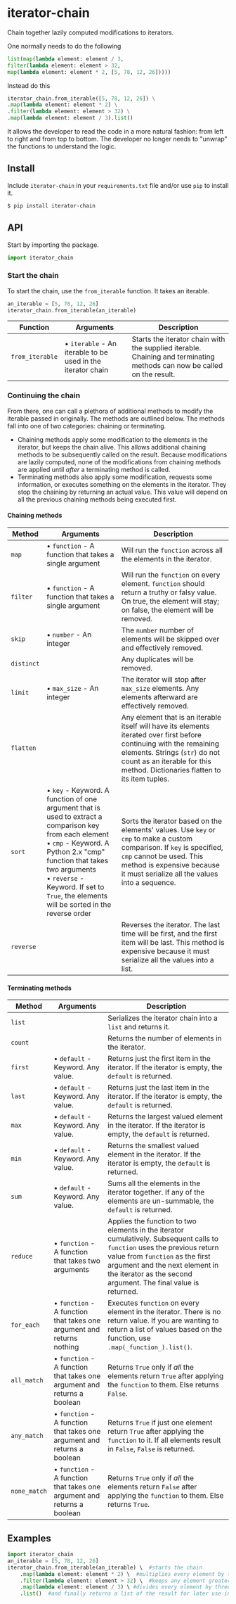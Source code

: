 # iterator-chain
Chain together lazily computed modifications to iterators.

One normally needs to do the following
```python
list(map(lambda element: element / 3,
filter(lambda element: element > 32,
map(lambda element: element * 2, [5, 78, 12, 26]))))
```

Instead do this
```python
iterator_chain.from_iterable([5, 78, 12, 26]) \
.map(lambda element: element * 2) \
.filter(lambda element: element > 32) \
.map(lambda element: element / 3).list()
```

It allows the developer to read the code in a more natural fashion: from left to right and from top to bottom.  The
developer no longer needs to "unwrap" the functions to understand the logic.

## Install
Include `iterator-chain` in your `requirements.txt` file and/or use `pip` to install it.
```bash
$ pip install iterator-chain
```

## API
Start by importing the package.
```python
import iterator_chain
```

### Start the chain
To start the chain, use the `from_iterable` function.  It takes an iterable.
```python
an_iterable = [5, 78, 12, 26]
iterator_chain.from_iterable(an_iterable)
```

| Function | Arguments | Description | 
| --- | --- | --- |
| `from_iterable` | • `iterable` - An iterable to be used in the iterator chain | Starts the iterator chain with the supplied iterable.  Chaining and terminating methods can now be called on the result. |


### Continuing the chain
From there, one can call a plethora of additional methods to modify the iterable passed in originally.  The methods are
outlined below.  The methods fall into one of two categories: chaining or terminating.

- Chaining methods apply some modification to the elements in the iterator, but keeps the chain alive.
This allows additional chaining methods to be subsequently called on the result.
Because modifications are lazily computed, none of the modifications from chaining methods are applied until _after_ a terminating method is
called.
- Terminating methods also apply some modification, requests some information, or executes something on the elements in the iterator.  They stop the chaining by returning
an actual value.  This value will depend on all the previous chaining methods being executed first.

#### Chaining methods
| Method | Arguments | Description | 
| --- | --- | --- |
| `map` | • `function` - A function that takes a single argument | Will run the `function` across all the elements in the iterator. |
| `filter` | • `function` - A function that takes a single argument | Will run the `function` on every element.  `function` should return a truthy or falsy value.  On true, the element will stay; on false, the element will be removed. |
| `skip` | • `number` - An integer | The `number` number of elements will be skipped over and effectively removed. |
| `distinct` |  | Any duplicates will be removed. |
| `limit` | • `max_size` - An integer | The iterator will stop after `max_size` elements.  Any elements afterward are effectively removed. |
| `flatten` |  | Any element that is an iterable itself will have its elements iterated over first before continuing with the remaining elements.  Strings (`str`) do not count as an iterable for this method.  Dictionaries flatten to its item tuples. |
| `sort` | • `key` - Keyword.  A function of one argument that is used to extract a comparison key from each element<br/>• `cmp` - Keyword.  A Python 2.x "cmp" function that takes two arguments<br/>• `reverse` - Keyword.  If set to `True`, the elements will be sorted in the reverse order | Sorts the iterator based on the elements' values.  Use `key` or `cmp` to make a custom comparison.  If `key` is specified, `cmp` cannot be used.  This method is expensive because it must serialize all the values into a sequence. |
| `reverse` |  | Reverses the iterator.  The last time will be first, and the first item will be last.  This method is expensive because it must serialize all the values into a list. |

#### Terminating methods
| Method | Arguments | Description | 
| --- | --- | --- |
| `list` |  | Serializes the iterator chain into a `list` and returns it. |
| `count` |  | Returns the number of elements in the iterator. |
| `first` | • `default` - Keyword.  Any value. | Returns just the first item in the iterator.  If the iterator is empty, the `default` is returned. |
| `last` | • `default` - Keyword.  Any value. | Returns just the last item in the iterator.  If the iterator is empty, the `default` is returned. |
| `max` | • `default` - Keyword.  Any value. | Returns the largest valued element in the iterator.  If the iterator is empty, the `default` is returned. |
| `min` | • `default` - Keyword.  Any value. | Returns the smallest valued element in the iterator.  If the iterator is empty, the `default` is returned. |
| `sum` | • `default` - Keyword.  Any value. | Sums all the elements in the iterator together.  If any of the elements are un-summable, the `default` is returned. |
| `reduce` | • `function` - A function that takes two arguments | Applies the function to two elements in the iterator cumulatively.  Subsequent calls to `function` uses the previous return value from `function` as the first argument and the next element in the iterator as the second argument.  The final value is returned. |
| `for_each` | • `function` - A function that takes one argument and returns nothing | Executes `function` on every element in the iterator.  There is no return value.  If you are wanting to return a list of values based on the function, use `.map(_function_).list()`. |
| `all_match` | • `function` - A function that takes one argument and returns a boolean | Returns `True` only if _all_ the elements return `True` after applying the `function` to them.  Else returns `False`. |
| `any_match` | • `function` - A function that takes one argument and returns a boolean | Returns `True` if just one element return `True` after applying the `function` to it.  If all elements result in `False`, `False` is returned. |
| `none_match` | • `function` - A function that takes one argument and returns a boolean | Returns `True` only if _all_ the elements return `False` after applying the `function` to them.  Else returns `True`. |

## Examples
```python
import iterator_chain
an_iterable = [5, 78, 12, 26]
iterator_chain.from_iterable(an_iterable) \  #starts the chain
    .map(lambda element: element * 2) \  #multiplies every element by two: [10, 156, 24, 52]
    .filter(lambda element: element > 32) \  #keeps any element greater than 32: [156, 52]
    .map(lambda element: element / 3) \ #divides every element by three: [52.0, 17.333333333333332]
    .list()  #and finally returns a list of the result for later use in your application: [52.0, 17.333333333333332]
```
